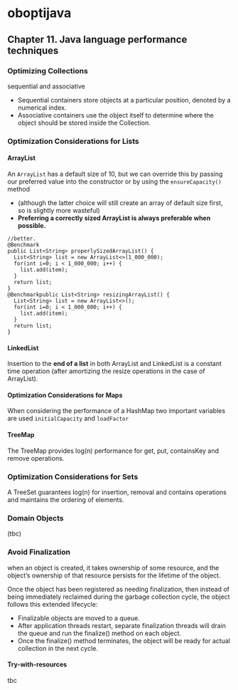 # oboptijava
## Chapter 11. Java language performance techniques
### Optimizing Collections
sequential and associative
- Sequential containers store objects at a particular position, denoted by a numerical index.
- Associative containers use the object itself to determine where the object should be stored inside the Collection.

### Optimization Considerations for Lists

#### ArrayList
An ```ArrayList``` has a default size of 10, 
but we can override this by passing our preferred value into the constructor or by using the ```ensureCapacity()``` method
- (although the latter choice will still create an array of default size first, so is slightly more wasteful) 
- __Preferring a correctly sized ArrayList is always preferable when possible.__
```
//better.
@Benchmark
public List<String> properlySizedArrayList() {	
  List<String> list = new ArrayList<>(1_000_000);	
  for(int i=0; i < 1_000_000; i++) {		
    list.add(item);	
  }	
  return list;
}
@Benchmarkpublic List<String> resizingArrayList() {	
  List<String> list = new ArrayList<>();
  for(int i=0; i < 1_000_000; i++) {		
    list.add(item);	
  }	
  return list;
}
```
#### LinkedList
Insertion to the __end of a list__ in both ArrayList and LinkedList 
is a constant time operation (after amortizing the resize operations in the case of ArrayList).

#### Optimization Considerations for Maps
When considering the performance of a HashMap two important variables are used 
```initialCapacity``` and ```loadFactor```

#### TreeMap
The TreeMap provides log(n) performance for get, put, containsKey and remove operations.

### Optimization Considerations for Sets
A TreeSet guarantees log(n) for insertion, removal and contains operations and maintains the ordering of elements.

### Domain Objects
(tbc)

### Avoid Finalization
when an object is created, it takes ownership of some resource,
and the object’s ownership of that resource persists for the lifetime of the object. 

Once the object has been registered as needing finalization, then instead of being immediately reclaimed during the garbage collection cycle, 
the object follows this extended lifecycle:
- Finalizable objects are moved to a queue.
- After application threads restart, separate finalization threads will drain the queue and run the finalize() method on each object.
- Once the finalize() method terminates, the object will be ready for actual collection in the next cycle.  

#### Try-with-resources
tbc
